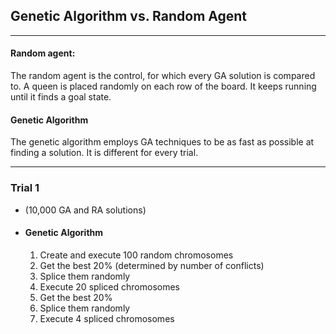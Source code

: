 ## Genetic Algorithm vs. Random Agent
___
#### Random agent:
The random agent is the control, for which every GA solution is compared to. A queen is placed randomly on each row of the board. It keeps running until it finds a goal state.

#### Genetic Algorithm
The genetic algorithm employs GA techniques to be as fast as possible at finding a solution. It is different for every trial.
___
### Trial 1
* (10,000 GA and RA solutions)
* #### Genetic Algorithm
  1. Create and execute 100 random chromosomes
  2. Get the best 20% (determined by number of conflicts)
  3. Splice them randomly
  4. Execute 20 spliced chromosomes
  5. Get the best 20%
  6. Splice them randomly
  5. Execute 4 spliced chromosomes
